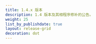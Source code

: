```yaml
---
title: 1.4.x 版本
description: 1.4 版本及其相程序修补的公告。
weight: 25
list_by_publishdate: true
layout: release-grid
decoration: dot
---
```

